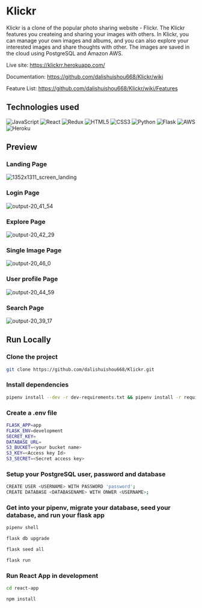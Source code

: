 # Klickr

Klickr is a clone of the popular photo sharing website - Flickr. The Klickr features you createing and sharing your images with others. In Klickr, you can manage your own images and albums, and you can also explore your interested images and share thoughts with other. The images are saved in the cloud using PostgreSQL and Amazon AWS.

Live site: https://klickrr.herokuapp.com/

Documentation: https://github.com/dalishuishou668/Klickr/wiki 

Feature List: https://github.com/dalishuishou668/Klickr/wiki/Features


## Technologies used


![JavaScript](https://img.shields.io/badge/javascript-%23323330.svg?style=for-the-badge&logo=javascript&logoColor=%23F7DF1E)
![React](https://img.shields.io/badge/react-%2320232a.svg?style=for-the-badge&logo=react&logoColor=%2361DAFB)
![Redux](https://img.shields.io/badge/redux-%23593d88.svg?style=for-the-badge&logo=redux&logoColor=white)
![HTML5](https://img.shields.io/badge/html5-%23E34F26.svg?style=for-the-badge&logo=html5&logoColor=white)
![CSS3](https://img.shields.io/badge/css3-%231572B6.svg?style=for-the-badge&logo=css3&logoColor=white)
![Python](https://img.shields.io/badge/python-3670A0?style=for-the-badge&logo=python&logoColor=ffdd54)
![Flask](https://img.shields.io/badge/flask-%23000.svg?style=for-the-badge&logo=flask&logoColor=white)
![AWS](https://img.shields.io/badge/AWS-%23FF9900.svg?style=for-the-badge&logo=amazon-aws&logoColor=white)
![Heroku](https://img.shields.io/badge/heroku-%23430098.svg?style=for-the-badge&logo=heroku&logoColor=white)

## Preview
### Landing Page
![1352x1311_screen_landing](https://user-images.githubusercontent.com/92266749/190946660-09a13f4c-2a91-4a50-bdad-3a9dcd1d25b3.gif)

### Login Page
![output-20_41_54](https://user-images.githubusercontent.com/92266749/190946669-e9eb38fd-b387-4d1f-bb7f-5e9ebe8ad331.gif)

### Explore Page
![output-20_42_29](https://user-images.githubusercontent.com/92266749/190946693-8e10d420-2c02-430a-8179-57285c8216ac.gif)

### Single Image Page
![output-20_46_0](https://user-images.githubusercontent.com/92266749/190946698-13f8505d-1a13-4660-82d3-47209ac85293.gif)

### User profile Page
![output-20_44_59](https://user-images.githubusercontent.com/92266749/190946712-1047d290-ec8d-4bd7-9604-ff87662f1b65.gif)

### Search Page
![output-20_39_17](https://user-images.githubusercontent.com/92266749/190946719-f5902184-4588-420d-9ea4-72d91a8fc130.gif)


## Run Locally

### Clone the project

   ```bash
   git clone https://github.com/dalishuishou668/Klickr.git
   ```

### Install dependencies

   ```bash
   pipenv install --dev -r dev-requirements.txt && pipenv install -r requirements.txt
   ```
      
### Create a .env file

   ```bash
   FLASK_APP=app
   FLASK_ENV=development
   SECRET_KEY=
   DATABASE_URL=
   S3_BUCKET=<your bucket name>
   S3_KEY=<Access key Id>
   S3_SECRET=<Secret access key>
   ```

### Setup your PostgreSQL user, password and database

   ```bash
   CREATE USER <USERNAME> WITH PASSWORD 'password';
   CREATE DATABASE <DATABASENAME> WITH ONWER <USERNAME>;
   ```

### Get into your pipenv, migrate your database, seed your database, and run your flask app

   ```bash
   pipenv shell
   ```

   ```bash
   flask db upgrade
   ```

   ```bash
   flask seed all
   ```

   ```bash
   flask run
   ```

### Run React App in development

   ```bash
   cd react-app
   ```
   
   ```bash
   npm install
   ```


